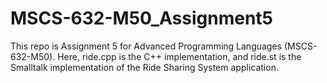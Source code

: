 # MSCS-632-M50_Assignment5
This repo is Assignment 5 for Advanced Programming Languages (MSCS-632-M50). Here, ride.cpp is the C++ implementation, and ride.st is the Smalltalk implementation of the Ride Sharing System application.
